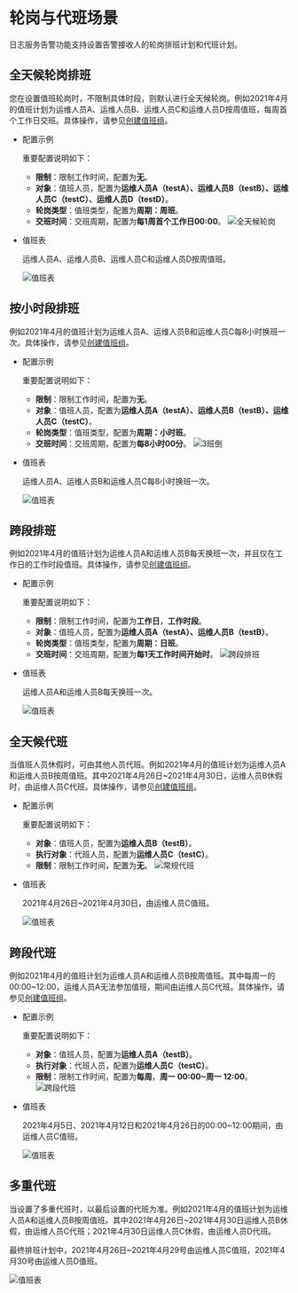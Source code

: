 # 轮岗与代班场景

日志服务告警功能支持设置告警接收人的轮岗排班计划和代班计划。

## 全天候轮岗排班

您在设置值班轮岗时，不限制具体时段，则默认进行全天候轮岗。例如2021年4月的值班计划为运维人员A、运维人员B、运维人员C和运维人员D按周值班，每周首个工作日交班。具体操作，请参见[创建值班组](/cn.zh-CN/告警（新版）/用户管理/创建值班组.md)。

-   配置示例

    重要配置说明如下：

    -   **限制**：限制工作时间，配置为**无**。
    -   **对象**：值班人员，配置为**运维人员A（testA）、运维人员B（testB）、运维人员C（testC）、运维人员D（testD）**。
    -   **轮岗类型**：值班类型，配置为**周期：周班**。
    -   **交班时间**：交班周期，配置为**每1周首个工作日00:00**。
    ![全天候轮岗](https://static-aliyun-doc.oss-accelerate.aliyuncs.com/assets/img/zh-CN/3823748161/p264170.png)

-   值班表

    运维人员A、运维人员B、运维人员C和运维人员D按周值班。

    ![值班表](https://static-aliyun-doc.oss-accelerate.aliyuncs.com/assets/img/zh-CN/8093748161/p264171.png)


## 按小时段排班

例如2021年4月的值班计划为运维人员A、运维人员B和运维人员C每8小时换班一次。具体操作，请参见[创建值班组](/cn.zh-CN/告警（新版）/用户管理/创建值班组.md)。

-   配置示例

    重要配置说明如下：

    -   **限制**：限制工作时间，配置为**无**。
    -   **对象**：值班人员，配置为**运维人员A（testA）、运维人员B（testB）、运维人员C（testC）**。
    -   **轮岗类型**：值班类型，配置为**周期：小时班**。
    -   **交班时间**：交班周期，配置为**每8小时00分**。
    ![3班倒](https://static-aliyun-doc.oss-accelerate.aliyuncs.com/assets/img/zh-CN/3823748161/p264177.png)

-   值班表

    运维人员A、运维人员B和运维人员C每8小时换班一次。

    ![值班表](https://static-aliyun-doc.oss-accelerate.aliyuncs.com/assets/img/zh-CN/9093748161/p264178.png)


## 跨段排班

例如2021年4月的值班计划为运维人员A和运维人员B每天换班一次，并且仅在工作日的工作时段值班。具体操作，请参见[创建值班组](/cn.zh-CN/告警（新版）/用户管理/创建值班组.md)。

-   配置示例

    重要配置说明如下：

    -   **限制**：限制工作时间，配置为**工作日**，**工作时段**。
    -   **对象**：值班人员，配置为**运维人员A（testA）、运维人员B（testB）**。
    -   **轮岗类型**：值班类型，配置为**周期：日班**。
    -   **交班时间**：交班周期，配置为**每1天工作时间开始时**。
    ![跨段排班](https://static-aliyun-doc.oss-accelerate.aliyuncs.com/assets/img/zh-CN/4823748161/p264179.png)

-   值班表

    运维人员A和运维人员B每天换班一次。

    ![值班表](https://static-aliyun-doc.oss-accelerate.aliyuncs.com/assets/img/zh-CN/4823748161/p264180.png)


## 全天候代班

当值班人员休假时，可由其他人员代班。例如2021年4月的值班计划为运维人员A和运维人员B按周值班。其中2021年4月26日~2021年4月30日，运维人员B休假时，由运维人员C代班。具体操作，请参见[创建值班组](/cn.zh-CN/告警（新版）/用户管理/创建值班组.md)。

-   配置示例

    重要配置说明如下：

    -   **对象**：值班人员，配置为**运维人员B（testB）**。
    -   **执行对象**：代班人员，配置为**运维人员C（testC）**。
    -   **限制**：限制工作时间，配置为**无**。
    ![常规代班](https://static-aliyun-doc.oss-accelerate.aliyuncs.com/assets/img/zh-CN/4823748161/p264183.png)

-   值班表

    2021年4月26日~2021年4月30日，由运维人员C值班。

    ![值班表](https://static-aliyun-doc.oss-accelerate.aliyuncs.com/assets/img/zh-CN/0915748161/p264184.png)


## 跨段代班

例如2021年4月的值班计划为运维人员A和运维人员B按周值班。其中每周一的00:00~12:00，运维人员A无法参加值班，期间由运维人员C代班。具体操作，请参见[创建值班组](/cn.zh-CN/告警（新版）/用户管理/创建值班组.md)。

-   配置示例

    重要配置说明如下：

    -   **对象**：值班人员，配置为**运维人员A（testB）**。
    -   **执行对象**：代班人员，配置为**运维人员C（testC）**。
    -   **限制**：限制工作时间，配置为**每周**，**周一 00:00~周一 12:00**。
    ![跨段代班](https://static-aliyun-doc.oss-accelerate.aliyuncs.com/assets/img/zh-CN/4823748161/p264308.png)

-   值班表

    2021年4月5日、2021年4月12日和2021年4月26日的00:00~12:00期间，由运维人员C值班。

    ![值班表](https://static-aliyun-doc.oss-accelerate.aliyuncs.com/assets/img/zh-CN/4823748161/p264307.png)


## 多重代班

当设置了多重代班时，以最后设置的代班为准。例如2021年4月的值班计划为运维人员A和运维人员B按周值班。其中2021年4月26日~2021年4月30日运维人员B休假，由运维人员C代班；2021年4月30日运维人员C休假，由运维人员D代班。

最终排班计划中，2021年4月26日~2021年4月29号由运维人员C值班，2021年4月30号由运维人员D值班。

![值班表](https://static-aliyun-doc.oss-accelerate.aliyuncs.com/assets/img/zh-CN/4823748161/p264314.png)

